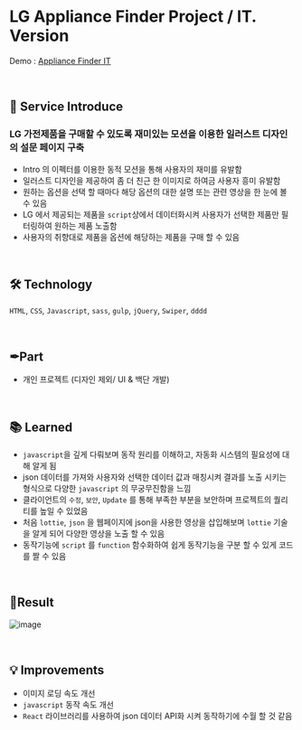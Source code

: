 # LG Appliance Finder Project / IT. Version

Demo : [Appliance Finder IT](https://www.lg.com/uk/washing-machine/appliance-finder)
 
</br>

## 📝 Service Introduce
### LG 가전제품을 구매할 수 있도록 재미있는 모션을 이용한 일러스트 디자인의 설문 페이지 구축
- Intro 의 이펙터를 이용한 동적 모션을 통해 사용자의 재미를 유발함
- 일러스트 디자인을 제공하여 좀 더 친근 한 이미지로 하여금 사용자 흥미 유발함
- 원하는 옵션을 선택 할 때마다 해당 옵션의 대한 설명 또는 관련 영상을 한 눈에 볼 수 있음
- LG 에서 제공되는 제품을 `script`상에서 데이터화시켜 사용자가 선택한 제품만 필터링하여 원하는 제품 노출함
- 사용자의 취향대로 제품을 옵션에 해당하는 제품을 구매 할 수 있음

</br>

## 🛠 Technology 
`HTML`, `CSS`, `Javascript`, `sass`, `gulp`, `jQuery`, `Swiper`, `dddd`

</br>

## ✒Part
- 개인 프로젝트 (디자인 제외/ UI & 백단 개발)

</br>

## 📚 Learned
- `javascript`을 깊게 다뤄보며 동작 원리를 이해하고, 자동화 시스템의 필요성에 대해 알게 됨
- json 데이터를 가져와 사용자와 선택한 데이터 값과 매칭시켜 결과를 노출 시키는 형식으로 다양한 `javascript` 의 무궁무진함을 느낌
- 클라이언트의 `수정`, `보안`, `Update` 를 통해 부족한 부분을 보안하며 프로젝트의 퀄리티를 높일 수 있었음
- 처음 `lottie`, `json` 을 웹페이지에 json을 사용한 영상을 삽입해보며 `lottie` 기술을 알게 되어 다양한 영상을 노출 할 수 있음
- 동작기능에 `script` 를 `function` 함수화하여 쉽게 동작기능을 구분 할 수 있게 코드를 짤 수 있음

</br>

## 🎫Result 
![image](http://chamshin.kr/images/lg/appliance_Finder/washing_img1.jpg)

</br>

## 💡 Improvements
- 이미지 로딩 속도 개선
- `javascript` 동작 속도 개선
- `React` 라이브러리를 사용하여 json 데이터 API화 시켜 동작하기에 수월 할 것 같음